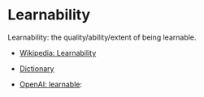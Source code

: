 # Learnability

Learnability: the quality/ability/extent of being learnable.

<div data-chatgpt-prompt="explain learnability (system quality attribute, non-functional requirement, cross-functional contraint)"></div>

* [Wikipedia: Learnability](https://wikipedia.org/wiki/Learnability)

* [Dictionary]()

* [OpenAI: learnable](https:://openai.com): <div data-chatgpt-prompt="define learnable (computers and software)"></div>

